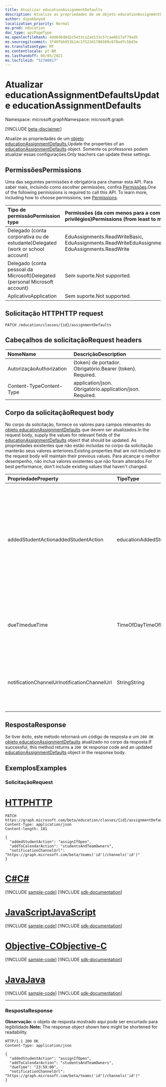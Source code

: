 ```yaml
---
title: Atualizar educationAssignmentDefaults
description: Atualize as propriedades de um objeto educationAssignmentDefaults.
author: dipakboyed
localization_priority: Normal
ms.prod: education
doc_type: apiPageType
ms.openlocfilehash: 4dd6d6d8d2c5433ca2ad133c57cae8b17af79ad5
ms.sourcegitcommit: 3f40fbb953b14c1f52341786569c678adfc5bd3e
ms.translationtype: MT
ms.contentlocale: pt-BR
ms.lasthandoff: 06/05/2021
ms.locfileid: "52780817"
---
```

# <a name="update-educationassignmentdefaults"></a><span data-ttu-id="73e96-103">Atualizar educationAssignmentDefaults</span><span class="sxs-lookup"><span data-stu-id="73e96-103">Update educationAssignmentDefaults</span></span>
<span data-ttu-id="73e96-104">Namespace: microsoft.graph</span><span class="sxs-lookup"><span data-stu-id="73e96-104">Namespace: microsoft.graph</span></span>

[!INCLUDE [beta-disclaimer](../../includes/beta-disclaimer.md)]

<span data-ttu-id="73e96-105">Atualize as propriedades de um [objeto educationAssignmentDefaults.](../resources/educationassignmentdefaults.md)</span><span class="sxs-lookup"><span data-stu-id="73e96-105">Update the properties of an [educationAssignmentDefaults](../resources/educationassignmentdefaults.md) object.</span></span> <span data-ttu-id="73e96-106">Somente os professores podem atualizar essas configurações.</span><span class="sxs-lookup"><span data-stu-id="73e96-106">Only teachers can update these settings.</span></span>

## <a name="permissions"></a><span data-ttu-id="73e96-107">Permissões</span><span class="sxs-lookup"><span data-stu-id="73e96-107">Permissions</span></span>
<span data-ttu-id="73e96-p102">Uma das seguintes permissões é obrigatória para chamar esta API. Para saber mais, incluindo como escolher permissões, confira [Permissões](/graph/permissions-reference).</span><span class="sxs-lookup"><span data-stu-id="73e96-p102">One of the following permissions is required to call this API. To learn more, including how to choose permissions, see [Permissions](/graph/permissions-reference).</span></span>

|<span data-ttu-id="73e96-110">Tipo de permissão</span><span class="sxs-lookup"><span data-stu-id="73e96-110">Permission type</span></span>|<span data-ttu-id="73e96-111">Permissões (da com menos para a com mais privilégios)</span><span class="sxs-lookup"><span data-stu-id="73e96-111">Permissions (from least to most privileged)</span></span>|
|:---|:---|
|<span data-ttu-id="73e96-112">Delegado (conta corporativa ou de estudante)</span><span class="sxs-lookup"><span data-stu-id="73e96-112">Delegated (work or school account)</span></span> |  <span data-ttu-id="73e96-113">EduAssignments.ReadWriteBasic, EduAssignments.ReadWrite</span><span class="sxs-lookup"><span data-stu-id="73e96-113">EduAssignments.ReadWriteBasic, EduAssignments.ReadWrite</span></span>  |
|<span data-ttu-id="73e96-114">Delegado (conta pessoal da Microsoft)</span><span class="sxs-lookup"><span data-stu-id="73e96-114">Delegated (personal Microsoft account)</span></span> |  <span data-ttu-id="73e96-115">Sem suporte.</span><span class="sxs-lookup"><span data-stu-id="73e96-115">Not supported.</span></span>  |
|<span data-ttu-id="73e96-116">Aplicativo</span><span class="sxs-lookup"><span data-stu-id="73e96-116">Application</span></span> | <span data-ttu-id="73e96-117">Sem suporte.</span><span class="sxs-lookup"><span data-stu-id="73e96-117">Not supported.</span></span> |

## <a name="http-request"></a><span data-ttu-id="73e96-118">Solicitação HTTP</span><span class="sxs-lookup"><span data-stu-id="73e96-118">HTTP request</span></span>

<!-- {
  "blockType": "ignored"
}
-->
``` http
PATCH /education/classes/{id}/assignmentDefaults
```

## <a name="request-headers"></a><span data-ttu-id="73e96-119">Cabeçalhos de solicitação</span><span class="sxs-lookup"><span data-stu-id="73e96-119">Request headers</span></span>
|<span data-ttu-id="73e96-120">Nome</span><span class="sxs-lookup"><span data-stu-id="73e96-120">Name</span></span>|<span data-ttu-id="73e96-121">Descrição</span><span class="sxs-lookup"><span data-stu-id="73e96-121">Description</span></span>|
|:---|:---|
|<span data-ttu-id="73e96-122">Autorização</span><span class="sxs-lookup"><span data-stu-id="73e96-122">Authorization</span></span>|<span data-ttu-id="73e96-p103">{token} de portador. Obrigatório.</span><span class="sxs-lookup"><span data-stu-id="73e96-p103">Bearer {token}. Required.</span></span>|
|<span data-ttu-id="73e96-125">Content-Type</span><span class="sxs-lookup"><span data-stu-id="73e96-125">Content-Type</span></span>|<span data-ttu-id="73e96-p104">application/json. Obrigatório.</span><span class="sxs-lookup"><span data-stu-id="73e96-p104">application/json. Required.</span></span>|

## <a name="request-body"></a><span data-ttu-id="73e96-128">Corpo da solicitação</span><span class="sxs-lookup"><span data-stu-id="73e96-128">Request body</span></span>
<span data-ttu-id="73e96-129">No corpo da solicitação, fornece os valores para campos relevantes do [objeto educationAssignmentDefaults](../resources/educationassignmentdefaults.md) que devem ser atualizados.</span><span class="sxs-lookup"><span data-stu-id="73e96-129">In the request body, supply the values for relevant fields of the [educationAssignmentDefaults](../resources/educationassignmentdefaults.md) object that should be updated.</span></span> <span data-ttu-id="73e96-130">As propriedades existentes que não estão incluídas no corpo da solicitação manterão seus valores anteriores.</span><span class="sxs-lookup"><span data-stu-id="73e96-130">Existing properties that are not included in the request body will maintain their previous values.</span></span> <span data-ttu-id="73e96-131">Para alcançar o melhor desempenho, não inclua valores existentes que não foram alterados.</span><span class="sxs-lookup"><span data-stu-id="73e96-131">For best performance, don't include existing values that haven't changed.</span></span>

|<span data-ttu-id="73e96-132">Propriedade</span><span class="sxs-lookup"><span data-stu-id="73e96-132">Property</span></span>|<span data-ttu-id="73e96-133">Tipo</span><span class="sxs-lookup"><span data-stu-id="73e96-133">Type</span></span>|<span data-ttu-id="73e96-134">Descrição</span><span class="sxs-lookup"><span data-stu-id="73e96-134">Description</span></span>|
|:---|:---|:---|
|<span data-ttu-id="73e96-135">addedStudentAction</span><span class="sxs-lookup"><span data-stu-id="73e96-135">addedStudentAction</span></span>|<span data-ttu-id="73e96-136">educationAddedStudentAction</span><span class="sxs-lookup"><span data-stu-id="73e96-136">educationAddedStudentAction</span></span>|<span data-ttu-id="73e96-137">Comportamento padrão no nível de classe para lidar com alunos que são adicionados após a publicação da atribuição.</span><span class="sxs-lookup"><span data-stu-id="73e96-137">Class-level default behavior for handling students who are added after the assignment is published.</span></span> <span data-ttu-id="73e96-138">Os valores possíveis são: `none` e `assignIfOpen`.</span><span class="sxs-lookup"><span data-stu-id="73e96-138">Possible values are: `none`, `assignIfOpen`.</span></span> <span data-ttu-id="73e96-139">O valor padrão é `none`.</span><span class="sxs-lookup"><span data-stu-id="73e96-139">The default value is `none`.</span></span>|
|<span data-ttu-id="73e96-140">dueTime</span><span class="sxs-lookup"><span data-stu-id="73e96-140">dueTime</span></span>|<span data-ttu-id="73e96-141">TimeOfDay</span><span class="sxs-lookup"><span data-stu-id="73e96-141">TimeOfDay</span></span>|<span data-ttu-id="73e96-142">Valor padrão de nível de classe para o campo de tempo de vencimento.</span><span class="sxs-lookup"><span data-stu-id="73e96-142">Class-level default value for due time field.</span></span> <span data-ttu-id="73e96-143">O valor padrão é `23:59:00`</span><span class="sxs-lookup"><span data-stu-id="73e96-143">Default value is `23:59:00`</span></span>|
|<span data-ttu-id="73e96-144">notificationChannelUrl</span><span class="sxs-lookup"><span data-stu-id="73e96-144">notificationChannelUrl</span></span>|<span data-ttu-id="73e96-145">String</span><span class="sxs-lookup"><span data-stu-id="73e96-145">String</span></span>|<span data-ttu-id="73e96-146">Canal Teams padrão para o qual as notificações serão enviadas.</span><span class="sxs-lookup"><span data-stu-id="73e96-146">Default Teams channel to which notifications will be sent.</span></span> <span data-ttu-id="73e96-147">O valor padrão é `null`.</span><span class="sxs-lookup"><span data-stu-id="73e96-147">Default value is `null`.</span></span>|



## <a name="response"></a><span data-ttu-id="73e96-148">Resposta</span><span class="sxs-lookup"><span data-stu-id="73e96-148">Response</span></span>

<span data-ttu-id="73e96-149">Se tiver êxito, este método retornará um código de resposta e um `200 OK` [objeto educationAssignmentDefaults](../resources/educationassignmentdefaults.md) atualizado no corpo da resposta.</span><span class="sxs-lookup"><span data-stu-id="73e96-149">If successful, this method returns a `200 OK` response code and an updated [educationAssignmentDefaults](../resources/educationassignmentdefaults.md) object in the response body.</span></span>

## <a name="examples"></a><span data-ttu-id="73e96-150">Exemplos</span><span class="sxs-lookup"><span data-stu-id="73e96-150">Examples</span></span>

### <a name="request"></a><span data-ttu-id="73e96-151">Solicitação</span><span class="sxs-lookup"><span data-stu-id="73e96-151">Request</span></span>

# <a name="http"></a>[<span data-ttu-id="73e96-152">HTTP</span><span class="sxs-lookup"><span data-stu-id="73e96-152">HTTP</span></span>](#tab/http)
<!-- {
  "blockType": "request",
  "name": "update_educationassignmentdefaults"
}
-->
``` http
PATCH https://graph.microsoft.com/beta/education/classes/{id}/assignmentDefaults
Content-Type: application/json
Content-length: 181

{
  "addedStudentAction": "assignIfOpen",
  "addToCalendarAction": "studentsAndTeamOwners",
  "notificationChannelUrl": "https://graph.microsoft.com/beta/teams('id')/channels('id')"
}
```
# <a name="c"></a>[<span data-ttu-id="73e96-153">C#</span><span class="sxs-lookup"><span data-stu-id="73e96-153">C#</span></span>](#tab/csharp)
[!INCLUDE [sample-code](../includes/snippets/csharp/update-educationassignmentdefaults-csharp-snippets.md)]
[!INCLUDE [sdk-documentation](../includes/snippets/snippets-sdk-documentation-link.md)]

# <a name="javascript"></a>[<span data-ttu-id="73e96-154">JavaScript</span><span class="sxs-lookup"><span data-stu-id="73e96-154">JavaScript</span></span>](#tab/javascript)
[!INCLUDE [sample-code](../includes/snippets/javascript/update-educationassignmentdefaults-javascript-snippets.md)]
[!INCLUDE [sdk-documentation](../includes/snippets/snippets-sdk-documentation-link.md)]

# <a name="objective-c"></a>[<span data-ttu-id="73e96-155">Objective-C</span><span class="sxs-lookup"><span data-stu-id="73e96-155">Objective-C</span></span>](#tab/objc)
[!INCLUDE [sample-code](../includes/snippets/objc/update-educationassignmentdefaults-objc-snippets.md)]
[!INCLUDE [sdk-documentation](../includes/snippets/snippets-sdk-documentation-link.md)]

# <a name="java"></a>[<span data-ttu-id="73e96-156">Java</span><span class="sxs-lookup"><span data-stu-id="73e96-156">Java</span></span>](#tab/java)
[!INCLUDE [sample-code](../includes/snippets/java/update-educationassignmentdefaults-java-snippets.md)]
[!INCLUDE [sdk-documentation](../includes/snippets/snippets-sdk-documentation-link.md)]

---



### <a name="response"></a><span data-ttu-id="73e96-157">Resposta</span><span class="sxs-lookup"><span data-stu-id="73e96-157">Response</span></span>
<span data-ttu-id="73e96-158">**Observação:** o objeto de resposta mostrado aqui pode ser encurtado para legibilidade.</span><span class="sxs-lookup"><span data-stu-id="73e96-158">**Note:** The response object shown here might be shortened for readability.</span></span>
<!-- {
  "blockType": "response",
  "truncated": true,
  "@odata.type": "microsoft.graph.educationAssignmentDefaults"
}
-->
``` http
HTTP/1.1 200 OK
Content-Type: application/json

{
  "addedStudentAction": "assignIfOpen",
  "addToCalendarAction": "studentsAndTeamOwners",
  "dueTime": "23:59:00",
  "notificationChannelUrl": "https://graph.microsoft.com/beta/teams('id')/channels('id')"
}
```

